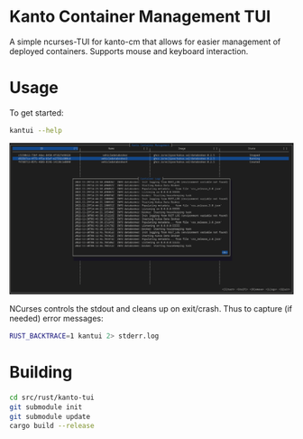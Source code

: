 # Kanto Container Management TUI

A simple ncurses-TUI for kanto-cm that allows for easier management of deployed containers. Supports mouse and keyboard interaction.

# Usage

 To get started:

```bash
kantui --help
```

![Screenshot](misc/kantocmcurses-ss.png)

NCurses controls the stdout and cleans up on exit/crash. Thus to capture (if needed) error messages:

```bash
RUST_BACKTRACE=1 kantui 2> stderr.log
```

# Building

```bash
cd src/rust/kanto-tui
git submodule init
git submodule update
cargo build --release
```